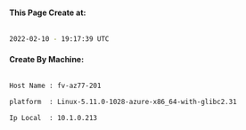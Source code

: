 
   
#### This Page Create at:

```bash

2022-02-10 - 19:17:39 UTC

```

#### Create By Machine:

```bash

Host Name : fv-az77-201

platform  : Linux-5.11.0-1028-azure-x86_64-with-glibc2.31

Ip Local  : 10.1.0.213

```

